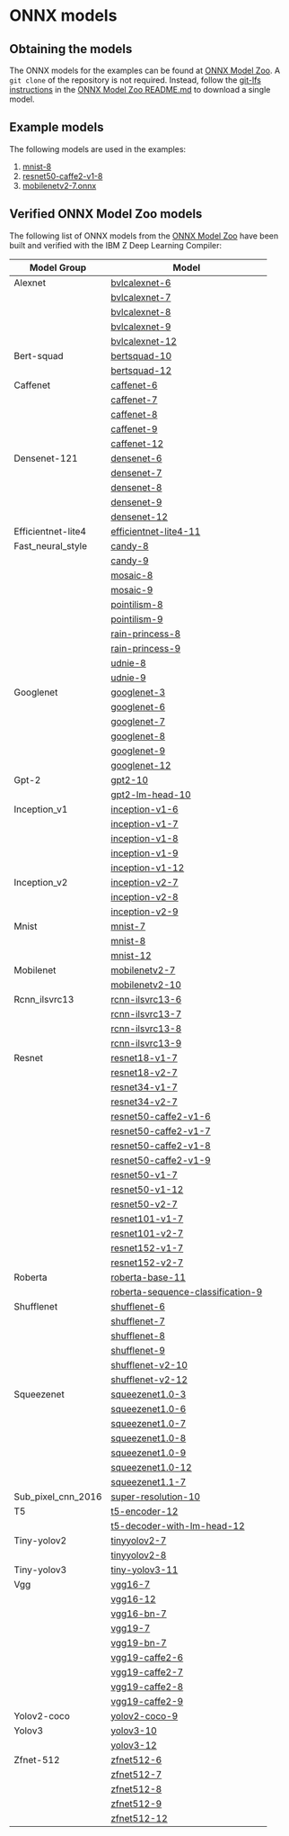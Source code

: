 # ONNX models
## Obtaining the models <a id="obtain-models"></a>
The ONNX models for the examples can be found at [ONNX Model Zoo](https://github.com/onnx/models). A `git clone`
of the repository is not required. Instead, follow the [git-lfs instructions](https://github.com/onnx/models#usage---git-lfs-) in the
[ONNX Model Zoo README.md](https://github.com/onnx/models#onnx-model-zoo) to download a single model.

## Example models
The following models are used in the examples:
1. [mnist-8](https://github.com/onnx/models/tree/main/vision/classification/mnist)
1. [resnet50-caffe2-v1-8](https://github.com/onnx/models/tree/main/vision/classification/resnet)
1. [mobilenetv2-7.onnx](https://github.com/onnx/models/tree/main/vision/classification/mobilenet/model)

## Verified ONNX Model Zoo models <a id="verified-models"></a>
The following list of ONNX models from the [ONNX Model Zoo](https://github.com/onnx/models) have been built and verified with the IBM Z Deep Learning Compiler:

| Model Group | Model |
| ------------------ | --------------- |
| Alexnet | [bvlcalexnet-6](https://github.com/onnx/models/tree/main/vision/classification/alexnet) |
|  | [bvlcalexnet-7](https://github.com/onnx/models/tree/main/vision/classification/alexnet) |
|  | [bvlcalexnet-8](https://github.com/onnx/models/tree/main/vision/classification/alexnet) |
|  | [bvlcalexnet-9](https://github.com/onnx/models/tree/main/vision/classification/alexnet) |
|  | [bvlcalexnet-12](https://github.com/onnx/models/tree/main/vision/classification/alexnet) |
| Bert-squad | [bertsquad-10](https://github.com/onnx/models/tree/main/text/machine_comprehension/bert-squad) |
|  | [bertsquad-12](https://github.com/onnx/models/tree/main/text/machine_comprehension/bert-squad) |
| Caffenet | [caffenet-6](https://github.com/onnx/models/tree/main/vision/classification/caffenet) |
|  | [caffenet-7](https://github.com/onnx/models/tree/main/vision/classification/caffenet) |
|  | [caffenet-8](https://github.com/onnx/models/tree/main/vision/classification/caffenet) |
|  | [caffenet-9](https://github.com/onnx/models/tree/main/vision/classification/caffenet) |
|  | [caffenet-12](https://github.com/onnx/models/tree/main/vision/classification/caffenet) |
| Densenet-121 | [densenet-6](https://github.com/onnx/models/tree/main/vision/classification/densenet-121) |
|  | [densenet-7](https://github.com/onnx/models/tree/main/vision/classification/densenet-121) |
|  | [densenet-8](https://github.com/onnx/models/tree/main/vision/classification/densenet-121) |
|  | [densenet-9](https://github.com/onnx/models/tree/main/vision/classification/densenet-121) |
|  | [densenet-12](https://github.com/onnx/models/tree/main/vision/classification/densenet-121) |
| Efficientnet-lite4 | [efficientnet-lite4-11](https://github.com/onnx/models/tree/main/vision/classification/efficientnet-lite4) |
| Fast_neural_style | [candy-8](https://github.com/onnx/models/tree/main/vision/style_transfer/fast_neural_style) |
|  | [candy-9](https://github.com/onnx/models/tree/main/vision/style_transfer/fast_neural_style) |
|  | [mosaic-8](https://github.com/onnx/models/tree/main/vision/style_transfer/fast_neural_style) |
|  | [mosaic-9](https://github.com/onnx/models/tree/main/vision/style_transfer/fast_neural_style) |
|  | [pointilism-8](https://github.com/onnx/models/tree/main/vision/style_transfer/fast_neural_style) |
|  | [pointilism-9](https://github.com/onnx/models/tree/main/vision/style_transfer/fast_neural_style) |
|  | [rain-princess-8](https://github.com/onnx/models/tree/main/vision/style_transfer/fast_neural_style) |
|  | [rain-princess-9](https://github.com/onnx/models/tree/main/vision/style_transfer/fast_neural_style) |
|  | [udnie-8](https://github.com/onnx/models/tree/main/vision/style_transfer/fast_neural_style) |
|  | [udnie-9](https://github.com/onnx/models/tree/main/vision/style_transfer/fast_neural_style) |
| Googlenet | [googlenet-3](https://github.com/onnx/models/tree/main/vision/classification/inception_and_googlenet/googlenet) |
|  | [googlenet-6](https://github.com/onnx/models/tree/main/vision/classification/inception_and_googlenet/googlenet) |
|  | [googlenet-7](https://github.com/onnx/models/tree/main/vision/classification/inception_and_googlenet/googlenet) |
|  | [googlenet-8](https://github.com/onnx/models/tree/main/vision/classification/inception_and_googlenet/googlenet) |
|  | [googlenet-9](https://github.com/onnx/models/tree/main/vision/classification/inception_and_googlenet/googlenet) |
|  | [googlenet-12](https://github.com/onnx/models/tree/main/vision/classification/inception_and_googlenet/googlenet) |
| Gpt-2 | [gpt2-10](https://github.com/onnx/models/tree/main/text/machine_comprehension/gpt-2) |
|  | [gpt2-lm-head-10](https://github.com/onnx/models/tree/main/text/machine_comprehension/gpt-2) |
| Inception_v1 | [inception-v1-6](https://github.com/onnx/models/tree/main/vision/classification/inception_and_googlenet/inception_v1) |
|  | [inception-v1-7](https://github.com/onnx/models/tree/main/vision/classification/inception_and_googlenet/inception_v1) |
|  | [inception-v1-8](https://github.com/onnx/models/tree/main/vision/classification/inception_and_googlenet/inception_v1) |
|  | [inception-v1-9](https://github.com/onnx/models/tree/main/vision/classification/inception_and_googlenet/inception_v1) |
|  | [inception-v1-12](https://github.com/onnx/models/tree/main/vision/classification/inception_and_googlenet/inception_v1) |
| Inception_v2 | [inception-v2-7](https://github.com/onnx/models/tree/main/vision/classification/inception_and_googlenet/inception_v2) |
|  | [inception-v2-8](https://github.com/onnx/models/tree/main/vision/classification/inception_and_googlenet/inception_v2) |
|  | [inception-v2-9](https://github.com/onnx/models/tree/main/vision/classification/inception_and_googlenet/inception_v2) |
| Mnist | [mnist-7](https://github.com/onnx/models/tree/main/vision/classification/mnist) |
|  | [mnist-8](https://github.com/onnx/models/tree/main/vision/classification/mnist) |
|  | [mnist-12](https://github.com/onnx/models/tree/main/vision/classification/mnist) |
| Mobilenet | [mobilenetv2-7](https://github.com/onnx/models/tree/main/vision/classification/mobilenet) |
|  | [mobilenetv2-10](https://github.com/onnx/models/tree/main/vision/classification/mobilenet) |
| Rcnn_ilsvrc13 | [rcnn-ilsvrc13-6](https://github.com/onnx/models/tree/main/vision/classification/rcnn_ilsvrc13) |
|  | [rcnn-ilsvrc13-7](https://github.com/onnx/models/tree/main/vision/classification/rcnn_ilsvrc13) |
|  | [rcnn-ilsvrc13-8](https://github.com/onnx/models/tree/main/vision/classification/rcnn_ilsvrc13) |
|  | [rcnn-ilsvrc13-9](https://github.com/onnx/models/tree/main/vision/classification/rcnn_ilsvrc13) |
| Resnet | [resnet18-v1-7](https://github.com/onnx/models/tree/main/vision/classification/resnet) |
|  | [resnet18-v2-7](https://github.com/onnx/models/tree/main/vision/classification/resnet) |
|  | [resnet34-v1-7](https://github.com/onnx/models/tree/main/vision/classification/resnet) |
|  | [resnet34-v2-7](https://github.com/onnx/models/tree/main/vision/classification/resnet) |
|  | [resnet50-caffe2-v1-6](https://github.com/onnx/models/tree/main/vision/classification/resnet) |
|  | [resnet50-caffe2-v1-7](https://github.com/onnx/models/tree/main/vision/classification/resnet) |
|  | [resnet50-caffe2-v1-8](https://github.com/onnx/models/tree/main/vision/classification/resnet) |
|  | [resnet50-caffe2-v1-9](https://github.com/onnx/models/tree/main/vision/classification/resnet) |
|  | [resnet50-v1-7](https://github.com/onnx/models/tree/main/vision/classification/resnet) |
|  | [resnet50-v1-12](https://github.com/onnx/models/tree/main/vision/classification/resnet) |
|  | [resnet50-v2-7](https://github.com/onnx/models/tree/main/vision/classification/resnet) |
|  | [resnet101-v1-7](https://github.com/onnx/models/tree/main/vision/classification/resnet) |
|  | [resnet101-v2-7](https://github.com/onnx/models/tree/main/vision/classification/resnet) |
|  | [resnet152-v1-7](https://github.com/onnx/models/tree/main/vision/classification/resnet) |
|  | [resnet152-v2-7](https://github.com/onnx/models/tree/main/vision/classification/resnet) |
| Roberta | [roberta-base-11](https://github.com/onnx/models/tree/main/text/machine_comprehension/roberta) |
|  | [roberta-sequence-classification-9](https://github.com/onnx/models/tree/main/text/machine_comprehension/roberta) |
| Shufflenet | [shufflenet-6](https://github.com/onnx/models/tree/main/vision/classification/shufflenet) |
|  | [shufflenet-7](https://github.com/onnx/models/tree/main/vision/classification/shufflenet) |
|  | [shufflenet-8](https://github.com/onnx/models/tree/main/vision/classification/shufflenet) |
|  | [shufflenet-9](https://github.com/onnx/models/tree/main/vision/classification/shufflenet) |
|  | [shufflenet-v2-10](https://github.com/onnx/models/tree/main/vision/classification/shufflenet) |
|  | [shufflenet-v2-12](https://github.com/onnx/models/tree/main/vision/classification/shufflenet) |
| Squeezenet | [squeezenet1.0-3](https://github.com/onnx/models/tree/main/vision/classification/squeezenet) |
|  | [squeezenet1.0-6](https://github.com/onnx/models/tree/main/vision/classification/squeezenet) |
|  | [squeezenet1.0-7](https://github.com/onnx/models/tree/main/vision/classification/squeezenet) |
|  | [squeezenet1.0-8](https://github.com/onnx/models/tree/main/vision/classification/squeezenet) |
|  | [squeezenet1.0-9](https://github.com/onnx/models/tree/main/vision/classification/squeezenet) |
|  | [squeezenet1.0-12](https://github.com/onnx/models/tree/main/vision/classification/squeezenet) |
|  | [squeezenet1.1-7](https://github.com/onnx/models/tree/main/vision/classification/squeezenet) |
| Sub_pixel_cnn_2016 | [super-resolution-10](https://github.com/onnx/models/tree/main/vision/super_resolution/sub_pixel_cnn_2016) |
| T5 | [t5-encoder-12](https://github.com/onnx/models/tree/main/text/machine_comprehension/t5) |
|  | [t5-decoder-with-lm-head-12](https://github.com/onnx/models/tree/main/text/machine_comprehension/t5) |
| Tiny-yolov2 | [tinyyolov2-7](https://github.com/onnx/models/tree/main/vision/object_detection_segmentation/tiny-yolov2) |
|  | [tinyyolov2-8](https://github.com/onnx/models/tree/main/vision/object_detection_segmentation/tiny-yolov2) |
| Tiny-yolov3 | [tiny-yolov3-11](https://github.com/onnx/models/tree/main/vision/object_detection_segmentation/tiny-yolov3) |
| Vgg | [vgg16-7](https://github.com/onnx/models/tree/main/vision/classification/vgg) |
|  | [vgg16-12](https://github.com/onnx/models/tree/main/vision/classification/vgg) |
|  | [vgg16-bn-7](https://github.com/onnx/models/tree/main/vision/classification/vgg) |
|  | [vgg19-7](https://github.com/onnx/models/tree/main/vision/classification/vgg) |
|  | [vgg19-bn-7](https://github.com/onnx/models/tree/main/vision/classification/vgg) |
|  | [vgg19-caffe2-6](https://github.com/onnx/models/tree/main/vision/classification/vgg) |
|  | [vgg19-caffe2-7](https://github.com/onnx/models/tree/main/vision/classification/vgg) |
|  | [vgg19-caffe2-8](https://github.com/onnx/models/tree/main/vision/classification/vgg) |
|  | [vgg19-caffe2-9](https://github.com/onnx/models/tree/main/vision/classification/vgg) |
| Yolov2-coco | [yolov2-coco-9](https://github.com/onnx/models/tree/main/vision/object_detection_segmentation/yolov2-coco) |
| Yolov3 | [yolov3-10](https://github.com/onnx/models/tree/main/vision/object_detection_segmentation/yolov3) |
|  | [yolov3-12](https://github.com/onnx/models/tree/main/vision/object_detection_segmentation/yolov3) |
| Zfnet-512 | [zfnet512-6](https://github.com/onnx/models/tree/main/vision/classification/zfnet-512) |
|  | [zfnet512-7](https://github.com/onnx/models/tree/main/vision/classification/zfnet-512) |
|  | [zfnet512-8](https://github.com/onnx/models/tree/main/vision/classification/zfnet-512) |
|  | [zfnet512-9](https://github.com/onnx/models/tree/main/vision/classification/zfnet-512) |
|  | [zfnet512-12](https://github.com/onnx/models/tree/main/vision/classification/zfnet-512) |
